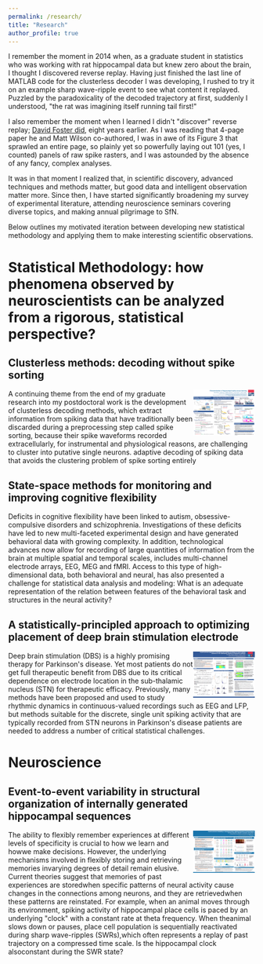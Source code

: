 ```yaml
---
permalink: /research/
title: "Research"
author_profile: true
---
```


I remember the moment in 2014 when, as a graduate student in statistics who was working with rat hippocampal data but knew zero about the brain, I thought I discovered reverse replay. Having just finished the last line of MATLAB code for the clusterless decoder I was developing, I rushed to try it on an example sharp wave-ripple event to see what content it replayed. Puzzled by the paradoxicality of the decoded trajectory at first, suddenly I understood, "the rat was imagining itself running tail first!"

I also remember the moment when I learned I didn't "discover" reverse replay; [David Foster did](https://www.nature.com/articles/nature04587), eight years earlier. As I was reading that 4-page paper he and Matt Wilson co-authored, I was in awe of its Figure 3 that sprawled an entire page, so plainly yet so powerfully laying out 101 (yes, I counted) panels of raw spike rasters, and I was astounded by the absence of any fancy, complex analyses.

It was in that moment I realized that, in scientific discovery, advanced techniques and methods matter, but good data and intelligent observation matter more. Since then, I have started significantly broadening my survey of experimental literature, attending neuroscience seminars covering diverse topics, and making annual pilgrimage to SfN. 

Below outlines my motivated iteration between developing new statistical methodology and applying them to make interesting scientific observations.

Statistical Methodology: how phenomena observed by neuroscientists can be analyzed from a rigorous, statistical perspective?
======

Clusterless methods: decoding without spike sorting
------
<img align="right" src="/images/sfn16.png" width="25%"> A continuing theme from the end of my graduate research into my postdoctoral work is the development of clusterless decoding methods, which extract information from spiking data that have traditionally been discarded during a preprocessing step called spike sorting, because their spike waveforms recorded extracellularly, for instrumental and physiological reasons, are challenging to cluster into putative single neurons. adaptive decoding of spiking data that avoids the clustering problem of spike sorting entirely

State-space methods for monitoring and improving cognitive flexibility
------
Deficits in cognitive flexibility have been linked to autism, obsessive-compulsive disorders and schizophrenia. Investigations of these deficits have led to new multi-faceted experimental design and have generated behavioral data with growing complexity. In addition, technological advances now allow for recording of large quantities of information from the brain at multiple spatial and temporal scales, includes multi-channel electrode arrays, EEG, MEG and fMRI. Access to this type of high-dimensional data, both behavioral and neural, has also presented a challenge for statistical data analysis and modeling: What is an adequate representation of the relation between features of the behavioral task and structures in the neural activity?

A statistically-principled approach to optimizing placement of deep brain stimulation electrode
------
<img align="right" src="/images/sfn14.png" width="25%"> Deep brain stimulation (DBS) is a highly promising therapy for Parkinson's disease. Yet most patients do not get full therapeutic benefit from DBS due to its critical dependence on electrode location in the sub-thalamic nucleus (STN) for therapeutic efficacy. Previously, many methods have been proposed and used to study rhythmic dynamics in continuous-valued recordings such as EEG and LFP, but methods suitable for the discrete, single unit spiking activity that are typically recorded from STN neurons in Parkinson's disease patients are needed to address a number of critical statistical challenges.


Neuroscience
======

Event-to-event variability in structural organization of internally generated hippocampal sequences
------
<img align="right" src="/images/cosyne19.png" width="25%"> The ability to flexibly remember experiences at different levels of specificity is crucial to how we learn and howwe make decisions.  However, the underlying mechanisms involved in flexibly storing and retrieving memories invarying degrees of detail remain elusive. Current theories suggest that memories of past experiences are storedwhen specific patterns of neural activity cause changes in the connections among neurons, and they are retrievedwhen these patterns are reinstated. For example, when an animal moves through its environment, spiking activity of hippocampal place cells is paced by an underlying "clock" with a constant rate at theta frequency.  When theanimal slows down or pauses, place cell population is sequentially reactivated during sharp wave-ripples (SWRs),which often represents a replay of past trajectory on a compressed time scale.  Is the hippocampal clock alsoconstant during the SWR state?
